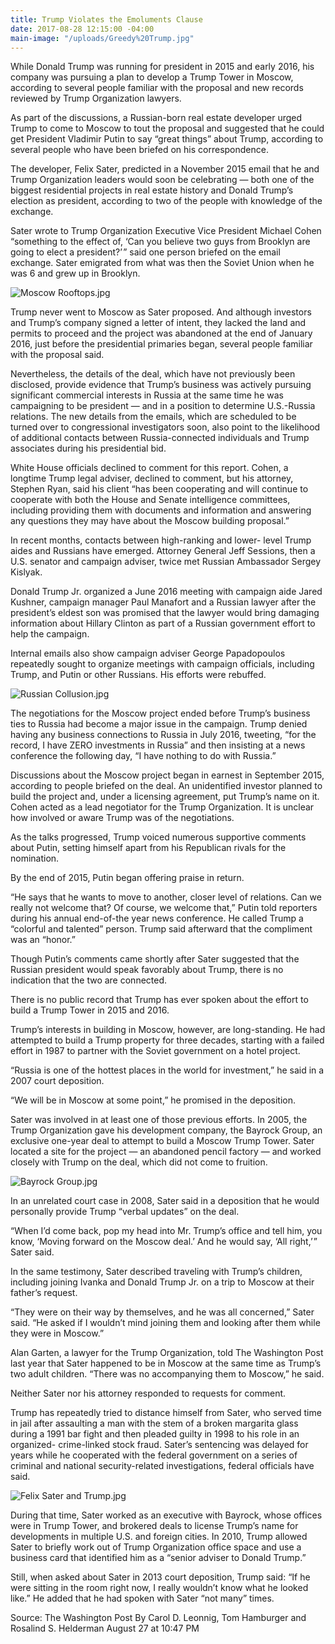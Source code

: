 ```yaml
---
title: Trump Violates the Emoluments Clause
date: 2017-08-28 12:15:00 -04:00
main-image: "/uploads/Greedy%20Trump.jpg"
---
```


While Donald Trump was running for president in 2015 and early 2016, his company was pursuing a plan to develop a Trump Tower in Moscow, according to several people familiar with the proposal and new records reviewed by Trump Organization lawyers.

As part of the discussions, a Russian-born real estate developer urged Trump to come to Moscow to tout the proposal and suggested that he could get President Vladimir Putin to say “great things” about Trump, according to several people who have been briefed on his correspondence.

The developer, Felix Sater, predicted in a November 2015 email that he and Trump Organization leaders would soon be celebrating — both one of the biggest residential projects in real estate history and Donald Trump’s election as president, according to two of the people with knowledge of the exchange.

Sater wrote to Trump Organization Executive Vice President Michael Cohen “something to the effect of, ‘Can you believe two guys from Brooklyn are going to elect a president?’ ” said one person briefed on the email exchange. Sater emigrated from what was then the Soviet Union when he was 6 and grew up in Brooklyn.

![Moscow Rooftops.jpg](/uploads/Moscow%20Rooftops.jpg)

Trump never went to Moscow as Sater proposed. And although investors and Trump’s company signed a letter of intent, they lacked the land and permits to proceed and the project was abandoned at the end of January 2016, just before the presidential primaries began, several people familiar with the proposal said.

Nevertheless, the details of the deal, which have not previously been disclosed, provide evidence that Trump’s business was actively pursuing significant commercial interests in Russia at the same time he was campaigning to be president — and in a position to determine U.S.-Russia relations. The new details from the emails, which are scheduled to be turned over to congressional investigators soon, also point to the likelihood of additional contacts between Russia-connected individuals and Trump associates during his presidential bid.

White House officials declined to comment for this report. Cohen, a longtime Trump legal adviser, declined to comment, but his attorney, Stephen Ryan, said his client “has been cooperating and will continue to cooperate with both the House and Senate intelligence committees, including providing them with documents and information and answering any questions they may have about the Moscow building proposal.”

In recent months, contacts between high-ranking and lower- level Trump aides and Russians have emerged. Attorney General Jeff Sessions, then a U.S. senator and campaign adviser, twice met Russian Ambassador Sergey Kislyak.

Donald Trump Jr. organized a June 2016 meeting with campaign aide Jared Kushner, campaign manager Paul Manafort and a Russian lawyer after the president’s eldest son was promised that the lawyer would bring damaging information about Hillary Clinton as part of a Russian government effort to help the campaign.

Internal emails also show campaign adviser George Papadopoulos repeatedly sought to organize meetings with campaign officials, including Trump, and Putin or other Russians. His efforts were rebuffed.

![Russian Collusion.jpg](/uploads/Russian%20Collusion.jpg)

The negotiations for the Moscow project ended before Trump’s business ties to Russia had become a major issue in the campaign. Trump denied having any business connections to Russia in July 2016, tweeting, “for the record, I have ZERO investments in Russia” and then insisting at a news conference the following day, “I have nothing to do with Russia.”

Discussions about the Moscow project began in earnest in September 2015, according to people briefed on the deal. An unidentified investor planned to build the project and, under a licensing agreement, put Trump’s name on it. Cohen acted as a lead negotiator for the Trump Organization. It is unclear how involved or aware Trump was of the negotiations.

As the talks progressed, Trump voiced numerous supportive comments about Putin, setting himself apart from his Republican rivals for the nomination.

By the end of 2015, Putin began offering praise in return.

“He says that he wants to move to another, closer level of relations. Can we really not welcome that? Of course, we welcome that,” Putin told reporters during his annual end-of-the year news conference. He called Trump a “colorful and talented” person. Trump said afterward that the compliment was an “honor.”

Though Putin’s comments came shortly after Sater suggested that the Russian president would speak favorably about Trump, there is no indication that the two are connected.

There is no public record that Trump has ever spoken about the effort to build a Trump Tower in 2015 and 2016.

Trump’s interests in building in Moscow, however, are long-standing. He had attempted to build a Trump property for three decades, starting with a failed effort in 1987 to partner with the Soviet government on a hotel project.

“Russia is one of the hottest places in the world for investment,” he said in a 2007 court deposition.

“We will be in Moscow at some point,” he promised in the deposition.

Sater was involved in at least one of those previous efforts. In 2005, the Trump Organization gave his development company, the Bayrock Group, an exclusive one-year deal to attempt to build a Moscow Trump Tower. Sater located a site for the project — an abandoned pencil factory — and worked closely with Trump on the deal, which did not come to fruition.

![Bayrock Group.jpg](/uploads/Bayrock%20Group.jpg)

In an unrelated court case in 2008, Sater said in a deposition that he would personally provide Trump “verbal updates” on the deal.

“When I’d come back, pop my head into Mr. Trump’s office and tell him, you know, ‘Moving forward on the Moscow deal.’ And he would say, ‘All right,’ ” Sater said.

In the same testimony, Sater described traveling with Trump’s children, including joining Ivanka and Donald Trump Jr. on a trip to Moscow at their father’s request.

“They were on their way by themselves, and he was all concerned,” Sater said. “He asked if I wouldn’t mind joining them and looking after them while they were in Moscow.”

Alan Garten, a lawyer for the Trump Organization, told The Washington Post last year that Sater happened to be in Moscow at the same time as Trump’s two adult children. “There was no accompanying them to Moscow,” he said.

Neither Sater nor his attorney responded to requests for comment.

Trump has repeatedly tried to distance himself from Sater, who served time in jail after assaulting a man with the stem of a broken margarita glass during a 1991 bar fight and then pleaded guilty in 1998 to his role in an organized- crime-linked stock fraud. Sater’s sentencing was delayed for years while he cooperated with the federal government on a series of criminal and national security-related investigations, federal officials have said.

![Felix Sater and Trump.jpg](/uploads/Felix%20Sater%20and%20Trump.jpg)

During that time, Sater worked as an executive with Bayrock, whose offices were in Trump Tower, and brokered deals to license Trump’s name for developments in multiple U.S. and foreign cities. In 2010, Trump allowed Sater to briefly work out of Trump Organization office space and use a business card that identified him as a “senior adviser to Donald Trump.”

Still, when asked about Sater in 2013 court deposition, Trump said: “If he were sitting in the room right now, I really wouldn’t know what he looked like.” He added that he had spoken with Sater “not many” times.

Source:  The Washington Post
By Carol D. Leonnig, Tom Hamburger and Rosalind S. Helderman August 27 at 10:47 PM